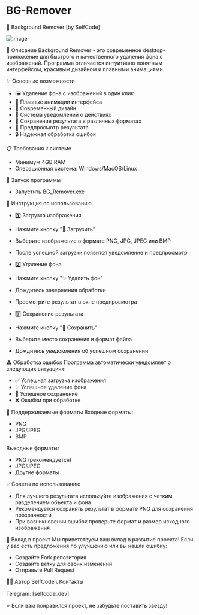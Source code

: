 # BG-Remover

🎨 Background Remover [by SelfCode]


![image](https://github.com/user-attachments/assets/99a421f0-ce77-478b-bd30-b68764a0d854)


📝 Описание
Background Remover - это современное desktop-приложение для быстрого и качественного удаления фона с изображений.
Программа отличается интуитивно понятным интерфейсом, красивым дизайном и плавными анимациями.


✨ Основные возможности

- 🖼️ Удаление фона с изображений в один клик
- 💫 Плавные анимации интерфейса
- 📱 Современный дизайн
- 🔔 Система уведомлений о действиях
- 💾 Сохранение результата в различных форматах
- 🎯 Предпросмотр результата
- 🔒 Надежная обработка ошибок


📋 Требования к системе

- Минимум 4GB RAM
- Операционная система: Windows/MacOS/Linux

🚀 Запуск программы

- Запустить BG_Remover.exe

📖 Инструкция по использованию


- 1️⃣ Загрузка изображения

- Нажмите кнопку "📁 Загрузить"
- Выберите изображение в формате PNG, JPG, JPEG или BMP
- После успешной загрузки появится уведомление и предпросмотр


- 2️⃣ Удаление фона

- Нажмите кнопку "✨ Удалить фон"
- Дождитесь завершения обработки
- Просмотрите результат в окне предпросмотра


- 3️⃣ Сохранение результата

- Нажмите кнопку "💾 Сохранить"
- Выберите место сохранения и формат файла
- Дождитесь уведомления об успешном сохранении

⚠️ Обработка ошибок
Программа автоматически уведомляет о следующих ситуациях:

- ✅ Успешная загрузка изображения
- ✨ Успешное удаление фона
- 💾 Успешное сохранение
- ❌ Ошибки при обработке

🎯 Поддерживаемые форматы
Входные форматы:

- PNG
- JPG/JPEG
- BMP


Выходные форматы:

- PNG (рекомендуется)
- JPG/JPEG
- Другие форматы


💡 Советы по использованию

- Для лучшего результата используйте изображения с четким разделением объекта и фона
- Рекомендуется сохранять результат в формате PNG для сохранения прозрачности
- При возникновении ошибок проверьте формат и размер исходного изображения


🤝 Вклад в проект
Мы приветствуем ваш вклад в развитие проекта! Если у вас есть предложения по улучшению или вы нашли ошибку:

- Создайте Fork репозитория
- Создайте ветку для своих изменений
- Отправьте Pull Request

👨‍💻 Автор
SelfCode
📞 Контакты

Telegram: [selfcode_dev]


⭐️ Если вам понравился проект, не забудьте поставить звезду!

